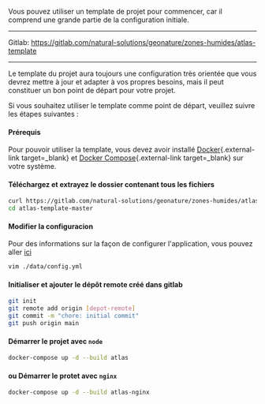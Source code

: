 Vous pouvez utiliser un template de projet pour commencer, car il comprend une grande partie de la configuration initiale.

---

Gitlab: <a href="https://gitlab.com/natural-solutions/geonature/zones-humides/atlas-template" class="external-link" target="_blank">https://gitlab.com/natural-solutions/geonature/zones-humides/atlas-template</a>

---

Le template du projet aura toujours une configuration très orientée que vous devrez mettre à jour et adapter à vos propres besoins, mais il peut constituer un bon point de départ pour votre projet.

Si vous souhaitez utiliser le template comme point de départ, veuillez suivre les étapes suivantes :

#### Prérequis

Pour pouvoir utiliser la template, vous devez avoir installé [Docker](https://docs.docker.com/engine/install/){.external-link target=\_blank} et [Docker Compose](https://docs.docker.com/compose/install/){.external-link target=\_blank} sur votre système.

#### Téléchargez et extrayez le dossier contenant tous les fichiers

```bash
curl https://gitlab.com/natural-solutions/geonature/zones-humides/atlas-template/-/archive/master/atlas-template-master.tar.gz | tar -xz
cd atlas-template-master
```

#### Modifier la configuracion

Pour des informations sur la façon de configurer l'application, vous pouvez aller [ici](/configuration)

```bash
vim ./data/config.yml
```

#### Initialiser et ajouter le dépôt remote créé dans gitlab

```bash
git init
git remote add origin [depot-remote]
git commit -m "chore: initial commit"
git push origin main
```

#### Démarrer le projet avec `node`

```bash
docker-compose up -d --build atlas
```

#### ou Démarrer le protet avec `nginx`

```bash
docker-compose up -d --build atlas-nginx
```
